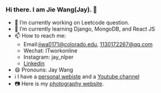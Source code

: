 ### Hi there. I am Jie Wang(Jay). 👋

- 🔭 I’m currently working on Leetcode question.
- 🌱 I’m currently learning Django, MongoDB, and React JS
- 📫 How to reach me: 
     - Email:jiwa0171@colorado.edu, 1130172267@qq.com
     - Wechat: ITworkonline
     - Instagram: jay_nlper
     - [Linkedin](https://www.linkedin.com/in/jiewangcub/)
- 😄 Pronouns: Jay Wang
- ℹ️ I have a [personal webiste](http://blog.itworkonline.top/) and a [Youtube channel](https://www.youtube.com/channel/UCLeyszq3quKox7BlVDfL6vQ?view_as=subscriber)
- 📷 Here is my [photography website](https://unsplash.com/@itworkonline).  




